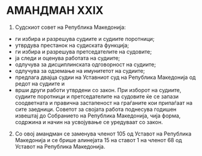 # АМАНДМАН XXIX

1. Судскиот совет на Република Македонија:
- ги избира и разрешува судиите и судиите поротници;
- утврдува престанок на судиската функција;
- ги избира и разрешува претседателите на судовите;
- ја следи и оценува работата на судиите;
- одлучува за дисциплинската одговорност на судиите;
- одлучува за одземање на имунитетот на судиите;
- предлага двајца судии на Уставниот суд на Република Македонија од редот на судиите и
- врши други работи утврдени со закон.
При изборот на судиите, судиите поротници и претседателите на судовите ќе се запази соодветната и правична застапеност на граѓаните кои припаѓаат на сите заедници.
Советот за својата работа поднесува годишен извештај до Собранието на Република Македонија, чија форма, содржина и начин на усвојување се уредуваат со закон.
2. Со овој амандман се заменува членот 105 од Уставот на Република Македонија и се брише алинејата 15 на ставот 1 на членот 68 од Уставот на Република Македонија.
